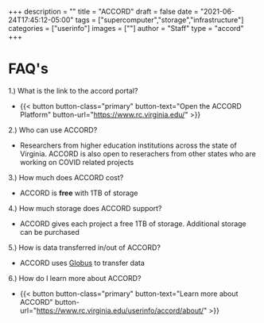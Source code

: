 +++
description = ""
title = "ACCORD"
draft = false
date = "2021-06-24T17:45:12-05:00"
tags = ["supercomputer","storage","infrastructure"]
categories = ["userinfo"]
images = [""]
author = "Staff"
type = "accord"
+++

# FAQ's

1.)  What is the link to the accord portal?

+ {{< button button-class="primary" button-text="Open the ACCORD Platform" button-url="https://www.rc.virginia.edu/" >}}

2.)  Who can use ACCORD?

+ Researchers from higher education institutions across the state of Virginia. ACCORD is also open to reserachers from other states who are working on COVID related projects

3.)  How much does ACCORD cost?

+ ACCORD is **free** with 1TB of storage

4.)  How much storage does ACCORD support?

+ ACCORD gives each project a free 1TB of storage. Additional storage can be purchased

5.)  How is data transferred in/out of ACCORD?

+ ACCORD uses [Globus](https://www.globus.org/) to transfer data

6.) How do I learn more about ACCORD?

+ {{< button button-class="primary" button-text="Learn more about ACCORD" button-url="https://www.rc.virginia.edu/userinfo/accord/about/" >}}

